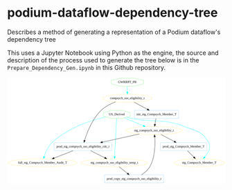 # podium-dataflow-dependency-tree
Describes a method of generating a representation of a Podium dataflow's dependency tree

This uses a Jupyter Notebook using Python as the engine, the source and description of the process used to generate the tree below is in the `Prepare_Dependency_Gen.ipynb` in this Github repository.

![tree](./prod_stg_compsych_member_t.svg)

